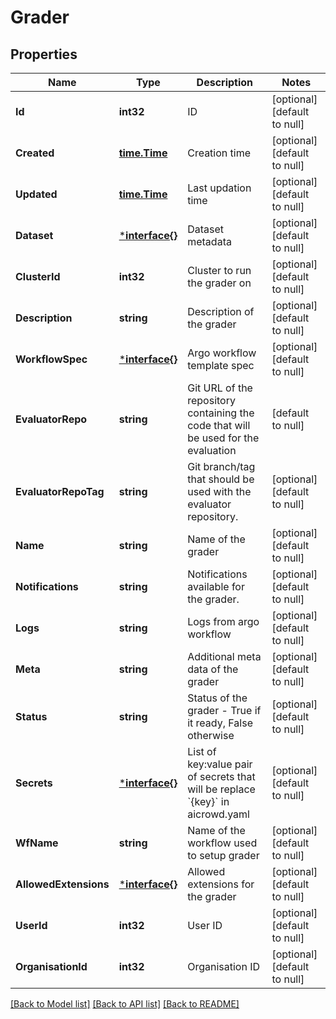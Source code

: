 # Grader

## Properties
Name | Type | Description | Notes
------------ | ------------- | ------------- | -------------
**Id** | **int32** | ID | [optional] [default to null]
**Created** | [**time.Time**](time.Time.md) | Creation time | [optional] [default to null]
**Updated** | [**time.Time**](time.Time.md) | Last updation time | [optional] [default to null]
**Dataset** | [***interface{}**](interface{}.md) | Dataset metadata | [optional] [default to null]
**ClusterId** | **int32** | Cluster to run the grader on | [optional] [default to null]
**Description** | **string** | Description of the grader | [optional] [default to null]
**WorkflowSpec** | [***interface{}**](interface{}.md) | Argo workflow template spec | [optional] [default to null]
**EvaluatorRepo** | **string** | Git URL of the repository containing the code that will be used for the evaluation | [default to null]
**EvaluatorRepoTag** | **string** | Git branch/tag that should be used with the evaluator repository. | [optional] [default to null]
**Name** | **string** | Name of the grader | [optional] [default to null]
**Notifications** | **string** | Notifications available for the grader. | [optional] [default to null]
**Logs** | **string** | Logs from argo workflow | [optional] [default to null]
**Meta** | **string** | Additional meta data of the grader | [optional] [default to null]
**Status** | **string** | Status of the grader - True if it ready, False otherwise | [optional] [default to null]
**Secrets** | [***interface{}**](interface{}.md) | List of key:value pair of secrets that will be replace &#x60;{key}&#x60; in aicrowd.yaml | [optional] [default to null]
**WfName** | **string** | Name of the workflow used to setup grader | [optional] [default to null]
**AllowedExtensions** | [***interface{}**](interface{}.md) | Allowed extensions for the grader | [optional] [default to null]
**UserId** | **int32** | User ID | [optional] [default to null]
**OrganisationId** | **int32** | Organisation ID | [optional] [default to null]

[[Back to Model list]](../README.md#documentation-for-models) [[Back to API list]](../README.md#documentation-for-api-endpoints) [[Back to README]](../README.md)


